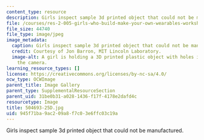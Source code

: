 ```yaml
---
content_type: resource
description: Girls inspect sample 3d printed object that could not be manufactured.
file: /courses/res-2-005-girls-who-build-make-your-own-wearables-workshop-spring-2015/945f71ba9ac209a8f7c03e6ffc03c19a_504693-25D.jpg
file_size: 44740
file_type: image/jpeg
image_metadata:
  caption: Girls inspect sample 3d printed object that could not be manufactured.
  credit: Courtesy of Jon Barron, MIT Lincoln Laboratory.
  image-alt: A girl is holding a 3D printed plastic object with holes in it up to
    the camera.
learning_resource_types: []
license: https://creativecommons.org/licenses/by-nc-sa/4.0/
ocw_type: OCWImage
parent_title: Image Gallery
parent_type: SupplementalResourceSection
parent_uid: 31be0b31-a028-1436-f17f-4178e2dafd4c
resourcetype: Image
title: 504693-25D.jpg
uid: 945f71ba-9ac2-09a8-f7c0-3e6ffc03c19a
---
```

Girls inspect sample 3d printed object that could not be manufactured.